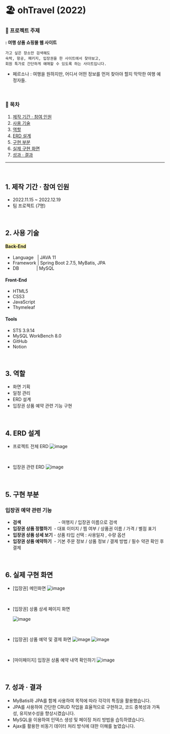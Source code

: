 # 🏖 ohTravel (2022)
### 📌 프로젝트 주제
**: 여행 상품 쇼핑몰 웹 사이트**
   
    가고 싶은 장소만 검색해도 
    숙박, 항공, 패키지, 입장권을 한 사이트에서 찾아보고, 
    회원 특가로 간단하게 예매할 수 있도록 하는 사이트입니다.
- 페르소나 : 여행을 원하지만, 어디서 어떤 정보를 먼저 찾아야 할지 막막한 여행 예정자들.

</br>

### 📍 목차
1. [제작 기간 · 참여 인원](#제작-기간--참여-인원)
2. [사용 기술](#사용-기술)
3. [역할](#역할)
4. [ERD 설계](#erd-설계)
5. [구현 부분](#구현-부분)
6. [실제 구현 화면](#실제-구현-화면)
7. [성과 · 결과](#성과-·-결과)

---

</br>

## 1. 제작 기간 · 참여 인원
- 2022.11.15 ~ 2022.12.19
- 팀 프로젝트 (7명)

</br>

## 2. 사용 기술
#### <span style='background-color:#fff5b1'>Back-End</span>
- Language&nbsp;&nbsp;  | JAVA 11
- Framework | Spring Boot 2.7.5, MyBatis, JPA
- DB &nbsp;&nbsp;&nbsp;&nbsp;&nbsp;&nbsp;&nbsp;&nbsp;&nbsp;&nbsp;&nbsp;&nbsp; | MySQL

#### <span style='background-color:#f6f8fa'>Front-End</span>
- HTML5
- CSS3
- JavaScript
- Thymeleaf

#### <span style='background-color:#f6f8fa'>Tools</span>
- STS 3.9.14
- MySQL WorkBench 8.0
- GitHub
- Notion

</br>

## 3. 역할
- 화면 기획
- 일정 관리
- ERD 설계
- 입장권 상품 예약 관련 기능 구현

</br>

## 4. ERD 설계
- 프로젝트 전체 ERD
  ![image](https://github.com/bono039/ohTravel/assets/67899934/d787506f-360d-46a0-a017-53b84b7d8c99)

</br>

- 입장권 관련 ERD
![image](https://github.com/bono039/ohTravel/assets/67899934/f44e4984-2ee5-4c91-9fc3-0c1193ba3b9c)

</br>

## 5. 구현 부분
### **입장권 예약 관련 기능**
- **검색**&nbsp;&nbsp;&nbsp;&nbsp;&nbsp;&nbsp;&nbsp;&nbsp;&nbsp;&nbsp;&nbsp;&nbsp;&nbsp;&nbsp;&nbsp;&nbsp;&nbsp;&nbsp;&nbsp;&nbsp;&nbsp;&nbsp;&nbsp;&nbsp;&nbsp;&nbsp;&nbsp;&nbsp;&nbsp;&nbsp;- 여행지 / 입장권 이름으로 검색
- **입장권 상품 정렬하기** &nbsp;- 대표 이미지 / 찜 여부 / 상품권 이름 / 가격 / 별점 표기
- **입장권 상품 상세 보기** - 상품 타입 선택 : 사용일자 , 수량 옵션
- **입장권 상품 예약하기**&nbsp; - 기본 주문 정보 / 상품 정보 / 결제 방법 / 필수 약관 확인 후 결제

</br>

## 6. 실제 구현 화면
- [입장권] 메인화면
![image](https://github.com/bono039/ohTravel/assets/67899934/18a51db3-d5d1-4067-92a8-fcbd14399abc)

</br>

- [입장권] 상품 상세 페이지 화면

  ![image](https://github.com/bono039/ohTravel/assets/67899934/6c7bb73f-449c-4aff-b126-0ad9c9a55468)

</br>

- [입장권] 상품 예약 및 결제 화면
![image](https://github.com/bono039/ohTravel/assets/67899934/58691685-d64e-4332-9a06-2dd9f2f7cb9a)
![image](https://github.com/bono039/ohTravel/assets/67899934/25c1619e-ca15-4e09-aae0-8d67053e623d)

</br>

- [마이페이지] 입장권 상품 예약 내역 확인하기
![image](https://github.com/bono039/ohTravel/assets/67899934/149a617b-707e-40e8-8e4a-0bdb8b1bbf71)

</br>

## 7. 성과 · 결과
- MyBatis와 JPA를 함께 사용하여 목적에 따라 각각의 특징을 활용했습니다.
- JPA를 사용하여 간단한 CRUD 작업을 효율적으로 구현하고, 코드 중복성과 가독성, 유지보수성을 향상시켰습니다.
- MySQL을 이용하여 인덱스 생성 및 페이징 처리 방법을 습득하였습니다.
- Ajax를 활용한 비동기 데이터 처리 방식에 대한 이해를 높였습니다.

